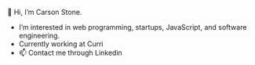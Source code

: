 👋 Hi, I’m Carson Stone.
- I’m interested in web programming, startups, JavaScript, and software engineering.
- Currently working at Curri
- 📫 Contact me through Linkedin

<!---
carson-stone/carson-stone is a ✨ special ✨ repository because its `README.md` (this file) appears on your GitHub profile.
You can click the Preview link to take a look at your changes.
--->

